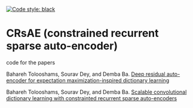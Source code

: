 [![Code style: black](https://img.shields.io/badge/code%20style-black-000000.svg)](https://github.com/ambv/black)

# CRsAE (constrained recurrent sparse auto-encoder)

code for the papers

Bahareh Tolooshams, Sourav Dey, and Demba Ba. [Deep residual auto-encoder for expectation maximization-inspired dictionary learning](https://arxiv.org/abs/1904.08827)

Bahareh Tolooshams, Sourav Dey, and Demba Ba. [Scalable convolutional dictionary learning with constrainted recurrent sparse auto-encoders](https://arxiv.org/abs/1807.04734)
